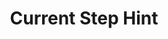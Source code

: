 ---
content-type: "api-structure"
key: "current-step-hint-object"

title: "Current Step Hint"
description: "{{ api.data-structures.current-step-hints.description | flatify }}"

object-attributes:
  - name: "api"
    type: "object"
    sub-type: "API Hint"
    url: "{{ api.data-structures.current-step-hints.api-hints.section }}"
    description: "{{ api.data-structures.current-step-hints.api-hints.description | flatify }}"

  - name: "js"
    type: "object"
    sub-type: "JavaScript Hint"
    url: "{{ api.data-structures.current-step-hints.stitch-connect-js-hints.section }}"
    description: "{{ api.data-structures.current-step-hints.stitch-connect-js-hints.description | flatify }}"

sub-structures:
  - key: "current-step-api-hint-object"
  - key: "current-step-stitch-js-hint-object"

examples:
  - code: |
      {
         "current_step_hints":{
            "api":{
               "method":"POST",
               "url":"{{ api.core-objects.sources.create.name | flatify }}"
            },
            "js":{
               "function":"authorizeSource",
               "options":{
                  "id":<SOURCE_ID>
               }
            }
         }
      }

---